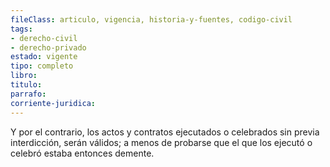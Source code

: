 ```yaml
---
fileClass: articulo, vigencia, historia-y-fuentes, codigo-civil
tags:
- derecho-civil
- derecho-privado
estado: vigente
tipo: completo
libro:
titulo:
parrafo:
corriente-juridica:
---
```

Y por el contrario, los actos y contratos ejecutados o celebrados sin previa interdicción, serán válidos; a menos de probarse que el que los ejecutó o celebró estaba entonces demente.